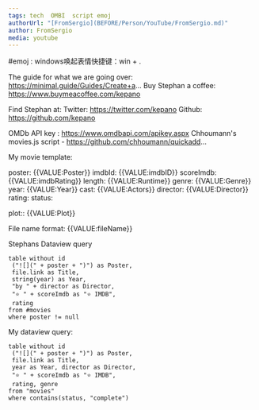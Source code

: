 ```yaml
---
tags: tech  OMBI  script emoj
authorUrl: "[FromSergio](BEFORE/Person/YouTube/FromSergio.md)"
author: FromSergio
media: youtube
---
```



#emoj :  windows唤起表情快捷键：win + .

The guide for what we are going over: https://minimal.guide/Guides/Create+a...
Buy Stephan a coffee: https://www.buymeacoffee.com/kepano

Find Stephan at:
Twitter: https://twitter.com/kepano
Github: https://github.com/kepano

OMDb API key : https://www.omdbapi.com/apikey.aspx
Chhoumann's movies.js script - https://github.com/chhoumann/quickadd...

My movie template:

poster: {{VALUE:Poster}}
imdbId: {{VALUE:imdbID}}
scoreImdb: {{VALUE:imdbRating}}
length: {{VALUE:Runtime}}
genre: {{VALUE:Genre}}
year: {{VALUE:Year}}
cast: {{VALUE:Actors}}
director: {{VALUE:Director}}
rating:
status:

plot:: {{VALUE:Plot}}

File name format: {{VALUE:fileName}}

Stephans Dataview query

```dataview
table without id
 ("![](" + poster + ")") as Poster,
 file.link as Title,
 string(year) as Year,
 "by " + director as Director,
 "⭐ " + scoreImdb as "⭐ IMDB",
 rating
from #movies
where poster != null
```

My dataview query:
``` dataview
table without id
 ("![](" + poster + ")") as Poster,
 file.link as Title,
 year as Year, director as Director,
 "⭐ " + scoreImdb as "⭐ IMDB",
 rating, genre
from "movies"
where contains(status, "complete")

```
